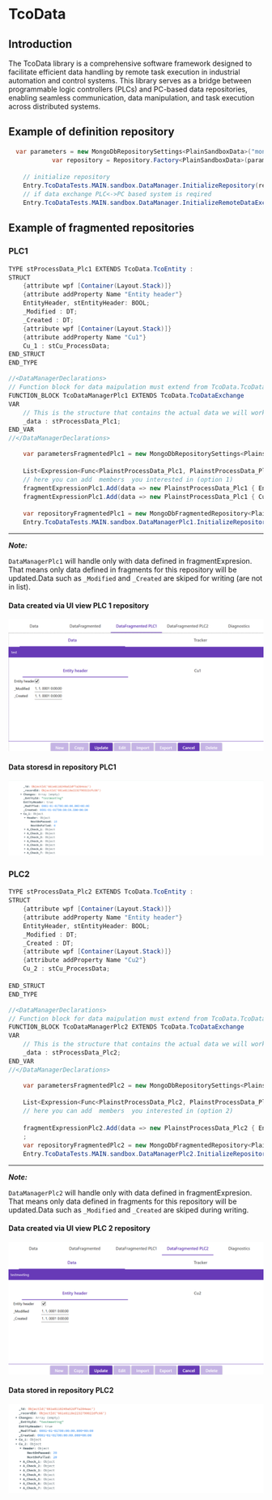 # TcoData
## Introduction

The TcoData library is a comprehensive software framework designed to facilitate efficient data handling by remote task execution in industrial automation and control systems. This library serves as a bridge between programmable logic controllers (PLCs) and PC-based data repositories, enabling seamless communication, data manipulation, and task execution across distributed systems.


## Example of definition repository

```csharp
  var parameters = new MongoDbRepositorySettings<PlainSandboxData>("mongodb://localhost:27017", "TestDataBase", "TestCollection");
            var repository = Repository.Factory<PlainSandboxData>(parameters);

	// initialize repository
	Entry.TcoDataTests.MAIN.sandbox.DataManager.InitializeRepository(repository);
    // if data exchange PLC<->PC based system is reqired
	Entry.TcoDataTests.MAIN.sandbox.DataManager.InitializeRemoteDataExchange();
```
	

## Example of fragmented repositories

### PLC1
```csharp
TYPE stProcessData_Plc1 EXTENDS TcoData.TcoEntity :
STRUCT
	{attribute wpf [Container(Layout.Stack)]}
	{attribute addProperty Name "Entity header"}
	EntityHeader, stEntityHeader: BOOL;	
	_Modified : DT;
	_Created : DT;
	{attribute wpf [Container(Layout.Stack)]}
	{attribute addProperty Name "Cu1"}	
	Cu_1 : stCu_ProcessData;
END_STRUCT
END_TYPE
```

```csharp
//<DataManagerDeclarations>
// Function block for data maipulation must extend from TcoData.TcoDataExchange.
FUNCTION_BLOCK TcoDataManagerPlc1 EXTENDS TcoData.TcoDataExchange
VAR
	// This is the structure that contains the actual data we will work with. The `STRUCT` must extend `TcoData.TcoEntity`
    _data : stProcessData_Plc1;
END_VAR
//</DataManagerDeclarations>
```

```csharp
	var parametersFragmentedPlc1 = new MongoDbRepositorySettings<PlainstProcessData_Plc1>("mongodb://localhost:27017", "TestDataBase", "TestProcessData");

	List<Expression<Func<PlainstProcessData_Plc1, PlainstProcessData_Plc1>>> fragmentExpressionPlc1 = new List<Expression<Func<PlainstProcessData_Plc1, PlainstProcessData_Plc1>>>();
	// here you can add  members  you interested in (option 1)
	fragmentExpressionPlc1.Add(data => new PlainstProcessData_Plc1 { EntityHeader = data.EntityHeader });
	fragmentExpressionPlc1.Add(data => new PlainstProcessData_Plc1 { Cu_1 = data.Cu_1  });

	var repositoryFragmentedPlc1 = new MongoDbFragmentedRepository<PlainstProcessData_Plc1, PlainstProcessData_Plc1>(parametersFragmentedPlc1, fragmentExpressionPlc1);
	Entry.TcoDataTests.MAIN.sandbox.DataManagerPlc1.InitializeRepository(repositoryFragmentedPlc1);
```
---
**_Note:_**

`DataManagerPlc1` will handle  only with data defined in fragmentExpresion. That means only data defined in fragments for this repository will be updated.Data such as `_Modified` and `_Created` are skiped for writing (are not in list).

 #### Data  created via UI view  PLC 1 repository

![](assets/fragmentedPlc1.png)


 #### Data storesd in  repository PLC1

![](assets/fragmentedMongoPlc1.png)

### PLC2

```csharp
TYPE stProcessData_Plc2 EXTENDS TcoData.TcoEntity :
STRUCT
	{attribute wpf [Container(Layout.Stack)]}
	{attribute addProperty Name "Entity header"}
	EntityHeader, stEntityHeader: BOOL;	
	_Modified : DT;
	_Created : DT;
	{attribute wpf [Container(Layout.Stack)]}
	{attribute addProperty Name "Cu2"}	
	Cu_2 : stCu_ProcessData;

END_STRUCT
END_TYPE
```
```csharp
//<DataManagerDeclarations>
// Function block for data maipulation must extend from TcoData.TcoDataExchange.
FUNCTION_BLOCK TcoDataManagerPlc2 EXTENDS TcoData.TcoDataExchange
VAR
	// This is the structure that contains the actual data we will work with. The `STRUCT` must extend `TcoData.TcoEntity`
    _data : stProcessData_Plc2;
END_VAR
//</DataManagerDeclarations>
```


```csharp
    var parametersFragmentedPlc2 = new MongoDbRepositorySettings<PlainstProcessData_Plc2>("mongodb://localhost:27017", "TestDataBase", "TestProcessData");

	List<Expression<Func<PlainstProcessData_Plc2, PlainstProcessData_Plc2>>> fragmentExpressionPlc2 = new List<Expression<Func<PlainstProcessData_Plc2, PlainstProcessData_Plc2>>>();
	// here you can add  members  you interested in (option 2)

	fragmentExpressionPlc2.Add(data => new PlainstProcessData_Plc2 { EntityHeader = data.EntityHeader, Cu_2 = data.Cu_2 });
	;
	var repositoryFragmentedPlc2 = new MongoDbFragmentedRepository<PlainstProcessData_Plc2, PlainstProcessData_Plc2>(parametersFragmentedPlc2, fragmentExpressionPlc2);
	Entry.TcoDataTests.MAIN.sandbox.DataManagerPlc2.InitializeRepository(repositoryFragmentedPlc2);
```

---
**_Note:_**

`DataManagerPlc2` will handle  only with data defined in fragmentExpresion. That means only data defined in fragments for this repository will be updated.Data such as `_Modified` and `_Created`  are skiped during writing.



 #### Data  created via UI view  PLC 2 repository

![](assets/fragmentedPlc2.png)


 #### Data stored in  repository PLC2

![](assets/fragmentedMongoPlc2.png)